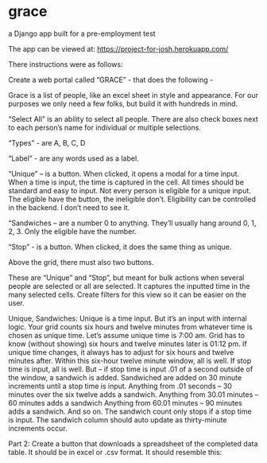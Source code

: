 # grace
a Django app built for a pre-employment test

The app can be viewed at:
https://project-for-josh.herokuapp.com/

There instructions were as follows:

Create a web portal called “GRACE” - that does the following -

Grace is a list of people, like an excel sheet in style and appearance. For our purposes we only
need a few folks, but build it with hundreds in mind.

“Select All” is an ability to select all people. There are also check boxes next to each person’s name for individual or multiple selections. 

“Types” - are A, B, C, D 

“Label” - are any words used as a label.

“Unique” – is a button. When clicked, it opens a modal for a time input. When a time is input, the time is captured in the cell. All times should be standard and easy to input. Not every person is eligible for a unique input. The eligible have the button, the ineligible don’t. Eligibility can be controlled in the backend. I don’t need to see it.

“Sandwiches – are a number 0 to anything. They’ll usually hang around 0, 1, 2, 3. Only the eligible have the number. 

“Stop” -  is a button. When clicked, it does the same thing as unique.

Above the grid, there must also two buttons.

These are “Unique” and “Stop”, but meant for bulk actions when several people are selected or all are selected.  It captures the inputted time in the many selected cells.
Create filters for this view so it can be easier on the user.

Unique, Sandwiches:
Unique is a time input. But it’s an input with internal logic. 
Your grid counts six hours and twelve minutes from whatever time is chosen as unique time. 
Let’s assume unique time is 7:00 am.
Grid has to know (without showing) six hours and twelve minutes later is 01:12 pm. If unique time changes, it always has to adjust for six hours and twelve minutes after.
Within this six-hour twelve minute window, all is well. If stop time is input, all is well. 
But – if stop time is input .01 of a second outside of the window, a sandwich is added. Sandwiched are added on 30 minute increments until a stop time is input. 
Anything from .01 seconds – 30 minutes over the six twelve adds a sandwich.
Anything from 30.01 minutes – 60 minutes adds a sandwich
Anything from 60.01 minutes – 90 minutes adds a sandwich.
And so on.
The sandwich count only stops if a stop time is input. The sandwich column should auto update as thirty-minute increments occur. 

Part 2:
Create a button that downloads a spreadsheet of the completed data table. It should be in excel or .csv format. 
It should resemble this: 

